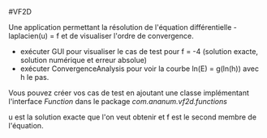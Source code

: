 #VF2D

Une application permettant la résolution de l'équation différentielle -laplacien(u) = f et de visualiser l'ordre de convergence.

- exécuter GUI pour visualiser le cas de test pour f = -4 (solution exacte, solution numérique et erreur absolue)
- exécuter ConvergenceAnalysis pour voir la courbe ln(E) = g(ln(h)) avec h le pas.

Vous pouvez créer vos cas de test en ajoutant une classe implémentant l'interface *Function* dans le package *com.ananum.vf2d.functions*

u est la solution exacte que l'on veut obtenir et f est le second membre de l'équation.
